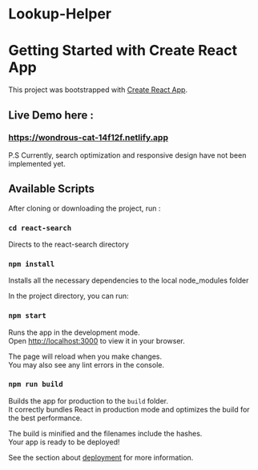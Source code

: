 # Lookup-Helper
# Getting Started with Create React App

This project was bootstrapped with [Create React App](https://github.com/facebook/create-react-app).  
 
## Live Demo here :

### https://wondrous-cat-14f12f.netlify.app
P.S Currently, search optimization and responsive design have not been implemented yet. 

## Available Scripts

After cloning or downloading the project, run :  

### `cd react-search`  

Directs to the react-search directory

### `npm install`

Installs all the necessary dependencies to the local node_modules folder

In the project directory, you can run:

### `npm start`

Runs the app in the development mode.\
Open [http://localhost:3000](http://localhost:3000) to view it in your browser.

The page will reload when you make changes.\
You may also see any lint errors in the console.

### `npm run build`

Builds the app for production to the `build` folder.\
It correctly bundles React in production mode and optimizes the build for the best performance.

The build is minified and the filenames include the hashes.\
Your app is ready to be deployed!

See the section about [deployment](https://facebook.github.io/create-react-app/docs/deployment) for more information.
